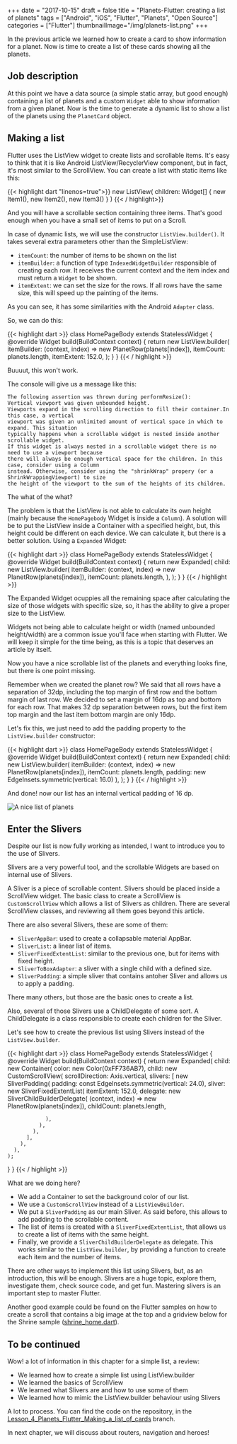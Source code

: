 +++
date = "2017-10-15"
draft = false
title = "Planets-Flutter: creating a list of planets"
tags = ["Android", "iOS", "Flutter", "Planets", "Open Source"]
categories = ["Flutter"]
thumbnailImage="/img/planets-list.png"
+++

In the previous article we learned how to create a card to show information for a planet. Now is time to create a list of these cards showing all the planets.

<!--more--> 

## Job description

At this point we have a data source (a simple static array, but good enough) containing a list of planets and a custom `Widget` able to show information from a given planet. Now is the time to generate a dynamic list to show a list of the planets using the `PlanetCard` object.

## Making a list

Flutter uses the ListView widget to create lists and scrollable items. It's easy to think that it is like Android ListView/RecyclerView component, but in fact, it's most similar to the ScrollView. You can create a list with static items like this:

{{< highlight dart "linenos=true">}}
new ListView(
  children: Widget[] {
    new Item1(),
    new Item2(),
    new Item3()
  }
)
{{< / highlight>}}

And you will have a scrollable section containing three items. That's good enough when you have a small set of items to put on a Scroll.

In case of dynamic lists, we will use the constructor `ListView.builder()`. It takes several extra parameters other than the SimpleListView:

* `itemCount`: the number of items to be shown on the list
* `itemBuilder`: a function of type `IndexedWidgetBuilder` responsible of creating each row. It receives the current context and the item index and must return a `Widget` to be shown.
* `itemExtent`: we can set the size for the rows. If all rows have the same size, this will speed up the painting of the items.

As you can see, it has some similarities with the Android `Adapter` class.

So, we can do this:

{{< highlight dart >}}
class HomePageBody extends StatelessWidget {
  @override
  Widget build(BuildContext context) {
    return new ListView.builder(
      itemBuilder: (context, index) => new PlanetRow(planets[index]),
      itemCount: planets.length,
      itemExtent: 152.0,
    );
  }
}
{{< / highlight >}}

Buuuut, this won't work.

The console will give us a message like this:

```
The following assertion was thrown during performResize():
Vertical viewport was given unbounded height.
Viewports expand in the scrolling direction to fill their container.In this case, a vertical
viewport was given an unlimited amount of vertical space in which to expand. This situation
typically happens when a scrollable widget is nested inside another scrollable widget.
If this widget is always nested in a scrollable widget there is no need to use a viewport because
there will always be enough vertical space for the children. In this case, consider using a Column
instead. Otherwise, consider using the "shrinkWrap" propery (or a ShrinkWrappingViewport) to size
the height of the viewport to the sum of the heights of its children.
```

The what of the what?

The problem is that the ListView is not able to calculate its own height (mainly because the `HomePagebody` Widget is inside a `Column`). A solution will be to put the ListView inside a Container with a specified height, but, this height could be different on each device. We can calculate it, but there is a better solution. Using a `Expanded` Widget:

{{< highlight dart >}}
class HomePageBody extends StatelessWidget {
  @override
  Widget build(BuildContext context) {
    return new Expanded(
      child: new ListView.builder(
        itemBuilder: (context, index) => new PlanetRow(planets[index]),
        itemCount: planets.length,
      ),
    );
  }
}
{{< / highlight >}}

The Expanded Widget ocuppies all the remaining space after calculating the size of those widgets with specific size, so, it has the ability to give a proper size to the ListView.

Widgets not being able to calculate height or width (named unbounded height/width) are a common issue you'll face when starting with Flutter. We will keep it simple for the time being, as this is a topic that deserves an article by itself.

Now you have a nice scrollable list of the planets and everything looks fine, but there is one point missing.

Remember when we created the planet row? We said that all rows have a separation of 32dp, including the top margin of first row and the bottom margin of last row. We decided to set a margin of 16dp as top and bottom for each row. That makes 32 dp separation between rows, but the first item top margin and the last item bottom margin are only 16dp.

Let's fix this, we just need to add the padding property to the `ListView.builder` constructor:

{{< highlight dart >}}
class HomePageBody extends StatelessWidget {
  @override
  Widget build(BuildContext context) {
    return new Expanded(
      child: new ListView.builder(
        itemBuilder: (context, index) => new PlanetRow(planets[index]),
        itemCount: planets.length,
        padding: new EdgeInsets.symmetric(vertical: 16.0)
      ),
    );
  }
}
{{< / highlight >}}

And done! now our list has an internal vertical padding of 16 dp.

![A nice list of planets](/img/planets-list.png)

## Enter the Slivers

Despite our list is now fully working as intended, I want to introduce you to the use of Slivers. 

Slivers are a very powerful tool, and  the scrollable Widgets are based on internal use of Slivers.

A Sliver is a piece of scrollable content. Slivers should be placed inside a ScrollView widget. The basic class to create a ScrollView is `CustomScrollView` which allows a list of Slivers as children. There are several ScrollView classes, and reviewing all them goes beyond this article.

There are also several Slivers, these are some of them:

* `SliverAppBar`: used to create a collapsable material AppBar.
* `SliverList`: a linear list of items.
* `SliverFixedExtentList`: similar to the previous one, but for items with fixed height.
* `SliverToBoxAdapter`: a sliver with a single child with a defined size.
* `SliverPadding`: a simple sliver that contains antoher Sliver and allows us to apply a padding.

There many others, but those are the basic ones to create a list.

Also, several of those Slivers use a ChildDelegate of some sort. A ChildDelegate is a class responsible to create each children for the Sliver.

Let's see how to create the previous list using Slivers instead of the `ListView.builder`.

{{< highlight dart >}}
class HomePageBody extends StatelessWidget {
  @override
  Widget build(BuildContext context) {
    return new Expanded(
      child: new Container(
        color: new Color(0xFF736AB7),
        child: new CustomScrollView(
          scrollDirection: Axis.vertical,
          slivers: <Widget>[
            new SliverPadding(
              padding: const EdgeInsets.symmetric(vertical: 24.0),
              sliver: new SliverFixedExtentList(
                itemExtent: 152.0,
                delegate: new SliverChildBuilderDelegate(
                    (context, index) => new PlanetRow(planets[index]),
                  childCount: planets.length,

                ),
              ),
            ),
          ],
        ),
      ),
    );
  }
}
{{< / highlight >}}

What are we doing here?

* We add a Container to set the background color of our list.
* We use a `CustomScrollView` instead of a `ListViewBuilder`. 
* We put a `SliverPadding` as our main Sliver. As said before, this allows to add padding to the scrollable content.
* The list of items is created with a `SliverFixedExtentList`, that allows us to create a list of items with the same height.
* Finally, we provide a `SliverChildBuilderDelegate` as delegate. This works similar to the `ListView.builder`, by providing a function to create each item and the number of items.

There are other ways to implement this list using Slivers, but, as an introduction, this will be enough. Slivers are a huge topic, explore them, investigate them, check source code, and get fun. Mastering slivers is an important step to master Flutter.

Another good example could be found on the Flutter samples on how to create a scroll that contains a big image at the top and a gridview below for the Shrine sample ([shrine_home.dart](https://github.com/flutter/flutter/blob/e20bff4d794457b73cfb97bab7652e4e106f6a2d/examples/flutter_gallery/lib/demo/shrine/shrine_home.dart#L385)).

## To be continued

Wow! a lot of information in this chapter for a simple list, a review:

* We learned how to create a simple list using ListView.builder
* We learned the basics of ScrollView
* We learned what Slivers are and how to use some of them
* We learned how to mimic the ListView.builder behaviour using Slivers

A lot to process. You can find the code on the repository, in the [Lesson_4_Planets_Flutter_Making_a_list_of_cards](https://github.com/sergiandreplace/flutter_planets_tutorial/tree/Lesson_4_Planets_Flutter_Making_a_list_of_cards) branch.

In next chapter, we will discuss about routers, navigation and heroes!












